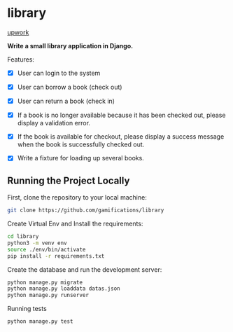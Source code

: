 # library

[upwork](https://www.upwork.com/ab/proposals/1395617258159792129)

**Write a small library application in Django.**

Features:
+ [x] User can login to the system
+ [x] User can borrow a book (check out)
+ [x] User can return a book (check in)
+ [x] If a book is no longer available because it has been checked out, please display a validation error.
+ [x] If the book is available for checkout, please display a success message when the book is successfully checked out.
+ [x] Write a fixture for loading up several books.


## Running the Project Locally

First, clone the repository to your local machine:

```bash
git clone https://github.com/gamifications/library
```

Create Virtual Env and Install the requirements:

```bash
cd library
python3 -m venv env
source ./env/bin/activate
pip install -r requirements.txt
```

Create the database and run the development server:

```bash
python manage.py migrate
python manage.py loaddata datas.json
python manage.py runserver
```

Running tests

```bash
python manage.py test
```